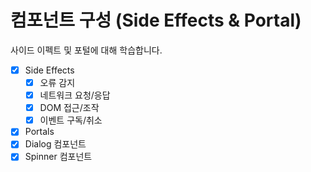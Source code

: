 # 컴포넌트 구성 (Side Effects & Portal)

사이드 이펙트 및 포털에 대해 학습합니다.

- [x] Side Effects
  - [x] 오류 감지
  - [x] 네트워크 요청/응답
  - [x] DOM 접근/조작
  - [x] 이벤트 구독/취소
- [x] Portals
- [x] Dialog 컴포넌트
- [x] Spinner 컴포넌트
